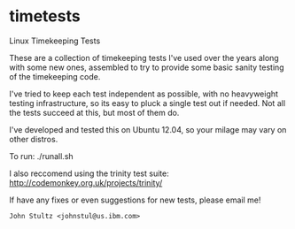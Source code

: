 timetests
=========

Linux Timekeeping Tests

These are a collection of timekeeping tests I've used over
the years along with some new ones, assembled to try to
provide some basic sanity testing of the timekeeping
code.

I've tried to keep each test independent as possible,
with no heavyweight testing infrastructure, so its
easy to pluck a single test out if needed. Not all
the tests succeed at this, but most of them do.


I've developed and tested this on Ubuntu 12.04,
so your milage may vary on other distros.

To run:
	./runall.sh


I also reccomend using the trinity test suite:
	http://codemonkey.org.uk/projects/trinity/


If have any fixes or even suggestions for new tests, please
email me!

	John Stultz <johnstul@us.ibm.com>
